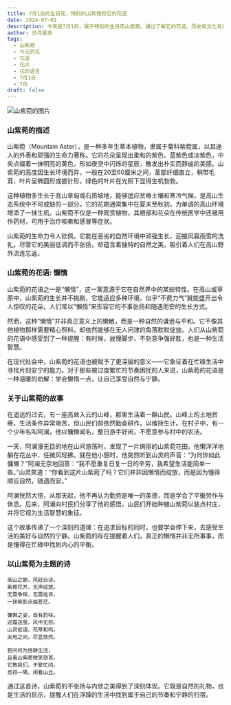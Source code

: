 ```yaml
---
title: 7月1日的生日花，特别的山紫菀和它的花语
date: 2024-07-01
description: 今天是7月1日，属于特别的生日花山紫菀。通过了解它的花语、历史和文化背景，我们可以更好地欣赏它的美丽与独特意义！
author: 日月星辰
tags:
  - 山紫菀
  - 今天的花
  - 花语
  - 花卉
  - 花的语言
  - 7月1日
  - 7月
draft: false
---
```



![山紫菀的图片](https://cdn.pixabay.com/photo/2017/11/14/00/28/wormwood-some-competition-2947198_960_720.jpg#center)


### 山紫菀的描述

山紫菀（Mountain Aster），是一种多年生草本植物，隶属于菊科紫菀属，以其迷人的外表和顽强的生命力著称。它的花朵呈现出柔和的紫色、蓝紫色或淡紫色，中央点缀着一抹明亮的黄色，形如夜空中闪烁的星辰，散发出朴实而静谧的美感。山紫菀的高度因生长环境而异，一般在20至60厘米之间，茎部纤细直立，稍带毛茸，叶片呈椭圆形或披针形，绿色的叶片在光照下显得生机勃勃。

这种植物多生长于高山草甸或石质坡地，能够适应贫瘠土壤和寒冷气候，是高山生态系统中不可或缺的一部分。它的花期通常集中在夏末至秋初，为单调的高山环境增添了一抹生机。山紫菀不仅是一种观赏植物，其根部和花朵在传统医学中还被用作药材，可用于治疗咳嗽和感冒等症状。

山紫菀的生命力令人钦佩，它能在恶劣的自然环境中顽强生长，迎接风霜雨雪的洗礼。尽管它的美丽低调而不张扬，却蕴含着独特的自然之美，吸引着人们在高山野外流连忘返。



### 山紫菀的花语: 懶惰

山紫菀的花语之一是“懶惰”，这一寓意源于它在自然界中的某些特性。在高山或草原中，山紫菀的生长并不挑剔，它能适应多种环境，似乎“不费力气”就能盛开出令人惊叹的花朵。人们常以“懶惰”来形容它的不事张扬和随遇而安的生长方式。

然而，这种“懒惰”并非真正意义上的懒散，而是一种自然的谦逊与平和。它不像其他植物那样需要精心照料，却依然能够在无人问津的角落默默绽放。人们从山紫菀的花语中感受到了一种提醒：有时候，放慢脚步、不刻意争强好胜，也是一种生活智慧。

在现代社会中，山紫菀的花语也被赋予了更深层的意义——它象征着在忙碌生活中寻找片刻安宁的能力。对于那些被过度繁忙的节奏困扰的人来说，山紫菀的花语是一种温暖的劝解：学会懒惰一点，让自己享受自然与宁静。



### 关于山紫菀的故事

在遥远的过去，有一座高耸入云的山峰，那里生活着一群山民。山峰上的土地贫瘠，生活条件异常艰苦，但山民们却依然勤奋耕作，以维持生计。在村子中，有一个少年名叫阿澜，他以慵懒闻名，整日游手好闲，不愿意参与村中的农活。

一天，阿澜漫无目的地在山间游荡时，发现了一片绚丽的山紫菀花田。他懒洋洋地躺在花丛中，任微风轻拂。就在他小憩时，他突然听到山灵的声音：“为何你如此慵懒？”阿澜无奈地回答：“我不愿重复日复一日的辛劳，我希望生活能简单一些。”山灵笑道：“你看到这片山紫菀了吗？它们并非因懒惰而绽放，而是因为懂得顺应自然，随遇而安。”

阿澜恍然大悟，从那天起，他不再认为勤劳是唯一的美德，而是学会了平衡劳作与休息。后来，阿澜向村民们分享了他的感悟，山民们开始种植山紫菀以装点村庄，并将它视为生活智慧的象征。

这个故事传递了一个深刻的道理：在追求目标的同时，也要学会停下来，去感受生活的美好与自然的宁静。山紫菀的存在提醒着人们，真正的懒惰并非无所事事，而是懂得在忙碌中找到内心的平衡。



### 以山紫菀为主题的诗

```
高山之巅，风轻云淡，  
紫菀花开，无声绽放。  
无需争辉，无需炫目，  
一抹紫影点缀苍茫。

慵懒之姿，自有韵味，  
迎霜送雪，风中无怨。  
山灵低语，花草和鸣，  
天地之间，尽显悠然。

若问何为恬静生活，  
且看山紫菀微笑颔首。  
它教我们，于繁忙间，  
觅得一隅，闲看山丘。
```

通过这首诗，山紫菀的不张扬与内敛之美得到了深刻体现。它既是自然的礼物，也是生活的启示，提醒人们在浮躁的生活中找到属于自己的节奏和宁静的归宿。